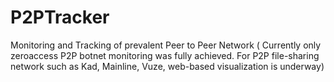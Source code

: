 P2PTracker
==========

Monitoring and Tracking of prevalent Peer to Peer Network ( Currently only zeroaccess P2P botnet monitoring was fully achieved. For P2P file-sharing network such as Kad, Mainline, Vuze, web-based visualization is underway)
